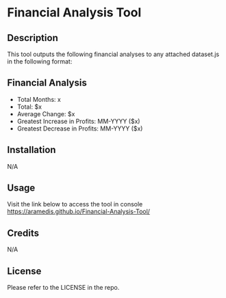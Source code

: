 # Financial Analysis Tool

## Description

This tool outputs the following financial analyses to any attached dataset.js in the following format:

  Financial Analysis
  ----------------------------
 * Total Months: x
 * Total: $x
 * Average  Change: $x
 * Greatest Increase in Profits: MM-YYYY ($x)
 * Greatest Decrease in Profits: MM-YYYY ($x)

## Installation

N/A

## Usage

Visit the link below to access the tool in console
https://aramedis.github.io/Financial-Analysis-Tool/

## Credits

N/A

## License

Please refer to the LICENSE in the repo.
